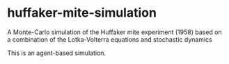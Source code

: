 # huffaker-mite-simulation
A Monte-Carlo simulation of the Huffaker mite experiment (1958) based on a combination of the Lotka-Volterra equations and stochastic dynamics

This is an agent-based simulation. 
